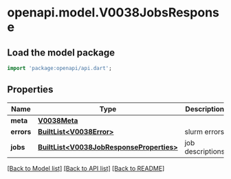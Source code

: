 # openapi.model.V0038JobsResponse

## Load the model package
```dart
import 'package:openapi/api.dart';
```

## Properties
Name | Type | Description | Notes
------------ | ------------- | ------------- | -------------
**meta** | [**V0038Meta**](V0038Meta.md) |  | [optional] 
**errors** | [**BuiltList&lt;V0038Error&gt;**](V0038Error.md) | slurm errors | [optional] 
**jobs** | [**BuiltList&lt;V0038JobResponseProperties&gt;**](V0038JobResponseProperties.md) | job descriptions | [optional] 

[[Back to Model list]](../README.md#documentation-for-models) [[Back to API list]](../README.md#documentation-for-api-endpoints) [[Back to README]](../README.md)


